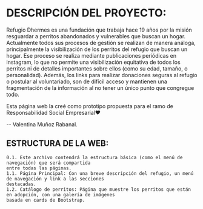 # DESCRIPCIÓN DEL PROYECTO:
Refugio Dhermes es una fundación que trabaja hace 19 años por la misión resguardar a perritos abandonados y vulnerables que buscan un hogar.
Actualmente todos sus procesos de gestión se realizan de manera análoga, principalmente la visibilización de los perritos del refugio que buscan un hogar.
Ese proceso se realiza mediante publicaciones periódicas en instagram, lo que no permite una visibilización equitativa de todos los perritos ni de detalles
importantes sobre ellos (como su edad, tamaño, o personalidad). Además, los links para realizar donaciones seguras al refugio o postular al voluntariado, son de
difícil acceso y mantienen una fragmentación de la información al no tener un único punto que congregue todo.

Esta página web la creé como prototipo propuesta para el ramo de Responsabilidad Social Empresarial❤

-- Valentina Muñoz Rabanal.

## ESTRUCTURA DE LA WEB:
    0.1. Este archivo contendrá la estructura básica (como el menú de navegación) que será compartida
    entre todas las páginas.
    1.1. Página Principal: Con una breve descripción del refugio, un menú de navegación y link a las secciones
    destacadas.
    1.2. Catálogo de perritos: Página que muestre los perritos que están en adopción, con una galería de imágenes
    basada en cards de Bootstrap.
